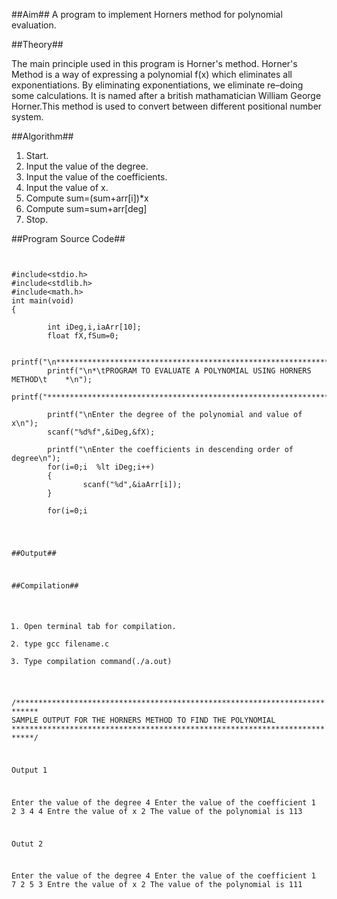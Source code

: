 ##Aim##
A program to implement Horners method for polynomial evaluation.

##Theory##

The main principle used in this program is Horner's method. Horner's Method is a way of expressing a polynomial f(x) which eliminates all exponentiations.  By eliminating exponentiations, we eliminate re–doing some calculations. It is named after a british mathamatician William George Horner.This method is used to convert between different positional number system.

##Algorithm##

1. Start.
2. Input the value of the degree.
3. Input the value of the coefficients.
4. Input the value of x.
5. Compute sum=(sum+arr[i])*x
6. Compute sum=sum+arr[deg]
7. Stop.

##Program Source Code##

<pre><code>

#include&ltstdio.h&gt
#include&ltstdlib.h&gt
#include&ltmath.h&gt
int main(void)
{

        int iDeg,i,iaArr[10];
        float fX,fSum=0;

        printf("\n*********************************************************************");
        printf("\n*\tPROGRAM TO EVALUATE A POLYNOMIAL USING HORNERS METHOD\t    *\n");
        printf("*********************************************************************");

        printf("\nEnter the degree of the polynomial and value of x\n");
        scanf("%d%f",&iDeg,&fX);

        printf("\nEnter the coefficients in descending order of degree\n");
        for(i=0;i  %lt iDeg;i++)
        {
                scanf("%d",&iaArr[i]);
        }

        for(i=0;i<iDeg;i++)
        {
		fSum=(fSum+iaArr[i])*fX;
        }

        fSum = fSum + iaArr[iDeg];

        printf("\nValue of polynomial after evaluation=%g\n",fSum);

        return 0;
}
</code></pre>

##Output##

##Compilation##
1. Open terminal tab for compilation.
2. type gcc filename.c
3. Type compilation command(./a.out)

/***************************************************************************
       SAMPLE OUTPUT FOR THE HORNERS METHOD TO FIND THE POLYNOMIAL
***************************************************************************/

Output 1

Enter the value of the degree
4
Enter the value of the coefficient
1 2 3 4 4
Entre the value of x
2
The value of the polynomial is 113

Outut 2

Enter the value of the degree
4
Enter the value of the coefficient
1 7 2 5 3 
Entre the value of x
2
The value of the polynomial is 111
